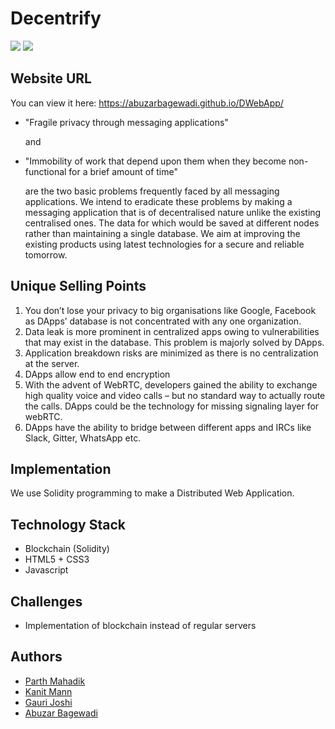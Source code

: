 # Decentrify
[<img src = "https://img.shields.io/badge/Using-Solidity-orange"/>](https://soliditylang.org/) [<img src = "https://img.shields.io/github/license/abuzarbagewadi/DWebApp"/>](https://www.gnu.org/licenses/gpl-3.0.en.html) 

## Website URL

You can view it here: https://abuzarbagewadi.github.io/DWebApp/

* "Fragile privacy through messaging applications"
  
    and
* "Immobility of work that depend upon them when they become non-functional for a brief amount of time"

    are the two basic problems frequently faced by all messaging applications. We intend to eradicate these problems  by making a messaging application that is of decentralised nature unlike the existing centralised ones. The data for which would be saved at different nodes rather than maintaining a single database. We aim at improving the existing products using latest technologies for a secure and reliable tomorrow.

## Unique Selling Points

1.	You don’t lose your privacy to big organisations like Google, Facebook as DApps’ database is not concentrated with any one organization. 
2.	Data leak is more prominent in centralized apps owing to vulnerabilities that may exist in the database. This problem is majorly solved by DApps.
3.	Application breakdown risks are minimized as there is no centralization at the server.
4.	DApps allow end to end encryption
5.	With the advent of WebRTC, developers gained the ability to exchange high quality voice and video calls – but no standard way to actually route the calls.
DApps could be the technology for missing signaling layer for webRTC.
6.	DApps have the ability to bridge between different apps and IRCs like Slack, Gitter, WhatsApp etc.

## Implementation
We use Solidity programming to make a Distributed Web Application.

## Technology Stack
* Blockchain (Solidity)
* HTML5 + CSS3
* Javascript

## Challenges

* Implementation of blockchain instead of regular servers

## Authors

* [Parth Mahadik](https://github.com/GuerrillaGambit)
* [Kanit Mann](https://github.com/kanitmann)
* [Gauri Joshi](https://github.com/kodekandy)
* [Abuzar Bagewadi](https://github.com/abuzarbagewadi)

